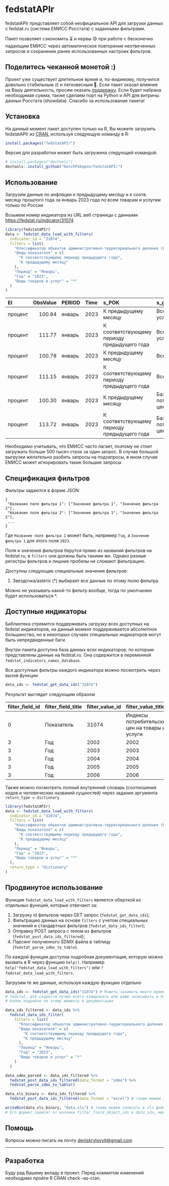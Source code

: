 
<!-- README.md is generated from README.Rmd. Please edit that file -->

# fedstatAPIr

<!-- badges: start -->
<!-- badges: end -->

fedstatAPIr представляет собой неофициальное API для загрузки данных с
fedstat.ru (система ЕМИСС Росстата) с заданными фильтрами.

Пакет позволяет сэкономить ⏳ и нервы 😡 при работе с бесконечно
падающим ЕМИСС через автоматическое повторение неотвеченных запросов и
сохранение ранее использованных настроек фильтров.

## Поделитесь чеканной монетой :)
Проект уже существует длительное время и, по-видимому, получился довольно стабильным ⚖️ и легковесным 🪽.
Если пакет оказал влияние на Вашу деятельность, просим оказать [поддержку](https://pay.cloudtips.ru/p/db468def).
Если будет набрана необходимая сумма, также сделаем порт на Python и API для витрины данных Росстата (showdata).
Спасибо за использование пакета!

## Установка

На данный момент пакет доступен только на R, Вы можете загрузить
fedstatAPIr из [CRAN](https://CRAN.R-project.org), используя следующую
команду в R:

``` r
install.packages("fedstatAPIr")
```

Версия для разработки может быть загружена следующей командой:

``` r
# install.packages("devtools")
devtools::install_github("DenchPokepon/fedstatAPIr")
```

## Использование

Загрузим данные по инфляции к предыдущему месяцу и к соотв. месяцу
прошлого года за январь 2023 года по всем товарам и услугам только по
России

Возьмем номер индикатора из URL веб страницы с данными
<https://fedstat.ru/indicator/31074>

``` r
library(fedstatAPIr)
data <- fedstat_data_load_with_filters(
  indicator_id = "31074",
  filters = list(
    "Классификатор объектов административно-территориального деления (ОКАТО)" = "Российская Федерация",
    "Виды показателя" = c(
      "К соответствующему периоду предыдущего года",
      "К предыдущему месяцу"
    ),
    "Период" = "Январь",
    "Год" = "2023",
    "Виды товаров и услуг" = "*"
  )
)
```

| EI      | ObsValue | PERIOD | Time | s_POK                                       | s_grtov                            | s_OKATO              | s_OKATO_code | s_POK_code | s_grtov_code |
|:--------|---------:|:-------|:-----|:--------------------------------------------|:-----------------------------------|:---------------------|:-------------|:-----------|:-------------|
| процент |   100.84 | январь | 2023 | К предыдущему месяцу                        | Все товары и услуги                | Российская Федерация | 643          | 44         | 1            |
| процент |   111.77 | январь | 2023 | К соответствующему периоду предыдущего года | Все товары и услуги                | Российская Федерация | 643          | 9          | 1            |
| процент |   100.78 | январь | 2023 | К предыдущему месяцу                        | Все товары                         | Российская Федерация | 643          | 44         | 2            |
| процент |   111.15 | январь | 2023 | К соответствующему периоду предыдущего года | Все товары                         | Российская Федерация | 643          | 9          | 2            |
| процент |   100.30 | январь | 2023 | К предыдущему месяцу                        | Базовый индекс потребительских цен | Российская Федерация | 643          | 44         | 3            |
| процент |   113.72 | январь | 2023 | К соответствующему периоду предыдущего года | Базовый индекс потребительских цен | Российская Федерация | 643          | 9          | 3            |

Необходимо учитывать, что ЕМИСС часто лагает, поэтому не стоит загружать
больше 500 тысяч строк за один запрос. В случае большой выгрузки
желательно разбить запросы на подзапросы, в ином случае ЕМИСС может
игнорировать такие большие запросы

## Спецификация фильтров

Фильтры задаются в форме JSON:

``` json_example
{
 "Название поля фильтра 1": ["Значение фильтра 1", "Значение фильтра 2"],
 "Название поля фильтра 2": ["Значение фильтра 1", "Значение фильтра 2"],
 ...
}
```

Где `Название поля фильтра 1` может быть, например `Год`, а
`Значение фильтра 1` для этого поля `2023`.

Поля и значения фильтров берутся прямо из названий фильтров на
fedstat.ru, в `filters` они должны быть такими же. Однако разные
регистры фильтров и лишние пробелы не сломают фильтрацию.

Доступны следующие специальные значения фильтров:

1.  Звездочка/asterix (\*) выбирает все данные по этому полю фильтра.

Можно не указывать какой-то фильтр вообще, тогда по умолчанию будет
использоваться \*.

## Доступные индикаторы

Библиотека стремится поддерживать загрузку всех доступных на fedstat
индикаторов, на данный момент поддерживается абсолютное большинство, но
в некоторых случаях специальных индикаторов могут быть непредвиденные
баги.

Внутри пакета доступна база данных всех индикаторов, по которым
представлены данные на fedstat.ru. Она содержится в переменной
`fedstat_indicators_names_database`.

Все доступные фильтры каждого индикатора можно посмотреть через вызов
функции

``` r
data_ids <- fedstat_get_data_ids("31074")
```

Результат выглядит следующим образом

| filter_field_id | filter_field_title | filter_value_id | filter_value_title                             | filter_field_object_ids |
|:----------------|:-------------------|:----------------|:-----------------------------------------------|:------------------------|
| 0               | Показатель         | 31074           | Индексы потребительских цен на товары и услуги | filterObjectIds         |
| 3               | Год                | 2002            | 2002                                           | columnObjectIds         |
| 3               | Год                | 2003            | 2003                                           | columnObjectIds         |
| 3               | Год                | 2004            | 2004                                           | columnObjectIds         |
| 3               | Год                | 2005            | 2005                                           | columnObjectIds         |
| 3               | Год                | 2006            | 2006                                           | columnObjectIds         |

Также можно посмотреть полный внутренний словарь (соотношения кодов и
человеческих названий сущностей) через задание аргумента
`return_type = dictionary`

``` r
library(fedstatAPIr)
data <- fedstat_data_load_with_filters(
  indicator_id = "31074",
  filters = list(
    "Классификатор объектов административно-территориального деления (ОКАТО)" = "Российская Федерация",
    "Виды показателя" = c(
      "К соответствующему периоду предыдущего года",
      "К предыдущему месяцу"
    ),
    "Период" = "Январь",
    "Год" = "2023",
    "Виды товаров и услуг" = "*"
  ),
  return_type = "dictionary"
)
```

## Продвинутое использование

Функция `fedstat_data_load_with_filters` является оберткой из отдельных
функций, которые отвечают за:

1.  Загрузку id фильтров через GET запрос (`fedstat_get_data_ids`);
2.  Фильтрацию данных на основе `filters` с учетом специальных значений
    и стандартных фильтров (`fedstat_data_ids_filter`);
3.  Отправку POST запроса с телом из фильтров
    (`fedstat_post_data_ids_filtered`);
4.  Парсинг полученного SDMX файла в таблицу
    (`fedstat_parse_sdmx_to_table`).

По каждой функции доступна подробная документация, которую можно вызвать
в R через функцию `help()`. Например
`help("fedstat_data_load_with_filters")` или
`?fedstat_data_load_with_filters`.

Загрузим те же данные, используя каждую функцию отдельно

``` r
data_ids <- fedstat_get_data_ids("31074") # Можеть занимать много времени из-за лагов
# fedstat, для скорости лучше всего кэшировать или даже записывать в базу данных,
# более подробно по этому моменту в документации

data_ids_filtered <- data_ids %>%
  fedstat_data_ids_filter(
    filters = list(
      "Классификатор объектов административно-территориального деления (ОКАТО)" = "Российская Федерация",
      "Виды показателя" = c(
        "К соответствующему периоду предыдущего года",
        "К предыдущему месяцу"
      ),
      "Период" = "Январь",
      "Год" = "2023",
      "Виды товаров и услуг" = "*"
    )
  )

data_sdmx_parsed <- data_ids_filtered %>%
  fedstat_post_data_ids_filtered(data_format = "sdmx") %>%
  fedstat_parse_sdmx_to_table()

data_xls_binary <- data_ids_filtered %>%
  fedstat_post_data_ids_filtered(data_format = "excel") # также можем загружать excel

writeBin(data_xls_binary, "data.xls") # также можем записать в xls файл.
# Его формат зависит от колонки filter_field_object_ids в data_ids, можно изменять самостоятельно
```

## Помощь

Вопросы можно писать на почту <deniskrylovvit@gmail.com>

------------------------------------------------------------------------

## Разработка

Буду рад Вашему вкладу в проект. Перед коммитом изменений необходимо
пройти R CRAN check –as-cran.
